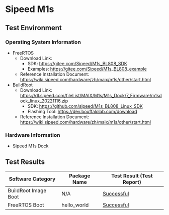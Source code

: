 # Sipeed M1s

## Test Environment

### Operating System Information

- FreeRTOS
  - Download Link:
    - SDK: https://gitee.com/Sipeed/M1s_BL808_SDK
    - Examples: https://gitee.com/Sipeed/M1s_BL808_example
  - Reference Installation Document: https://wiki.sipeed.com/hardware/zh/maix/m1s/other/start.html
- BuildRoot
  - Download Link: https://dl.sipeed.com/fileList/MAIX/M1s/M1s_Dock/7_Firmware/m1sdock_linux_20221116.zip
    - SDK: https://github.com/sipeed/M1s_BL808_Linux_SDK
    - Flashing Tool: https://dev.bouffalolab.com/download
  - Reference Installation Document: https://wiki.sipeed.com/hardware/zh/maix/m1s/other/start.html

### Hardware Information

- Sipeed M1s Dock

## Test Results

| Software Category         | Package Name | Test Result (Test Report) |
|---------------------------|--------------|---------------------------|
| BuildRoot Image Boot      | N/A          | [Successful][BuildRoot]   |
| FreeRTOS Boot             | hello_world  | [Successful][FreeRTOS]    |

[BuildRoot]: ./BuildRoot/README.md
[FreeRTOS]: ./FreeRTOS/README.md
